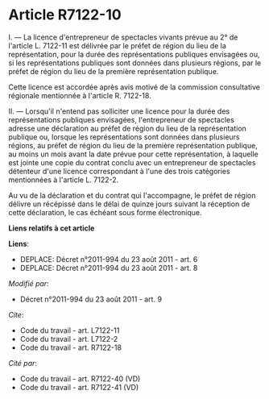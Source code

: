 # Article R7122-10

I. ― La licence d'entrepreneur de spectacles vivants prévue au 2° de l'article L. 7122-11 est délivrée par le préfet de
région du lieu de la représentation, pour la durée des représentations publiques envisagées ou, si les représentations
publiques sont données dans plusieurs régions, par le préfet de région du lieu de la première représentation publique. 

Cette licence est accordée après avis motivé de la commission consultative régionale mentionnée à l'article R. 7122-18. 

II. ― Lorsqu'il n'entend pas solliciter une licence pour la durée des représentations publiques envisagées, l'entrepreneur de
spectacles adresse une déclaration au préfet de région du lieu de la représentation publique ou, lorsque les représentations
sont données dans plusieurs régions, au préfet de région du lieu de la première représentation publique, au moins un mois
avant la date prévue pour cette représentation, à laquelle est jointe une copie du contrat conclu avec un entrepreneur de
spectacles détenteur d'une licence correspondant à l'une des trois catégories mentionnées à l'article L. 7122-2. 

Au vu de la déclaration et du contrat qui l'accompagne, le préfet de région délivre un récépissé dans le délai de quinze
jours suivant la réception de cette déclaration, le cas échéant sous forme électronique.

**Liens relatifs à cet article**

**Liens**:

  - DEPLACE: Décret n°2011-994 du 23 août 2011 - art. 6
  - DEPLACE: Décret n°2011-994 du 23 août 2011 - art. 8

_Modifié par_:

  - Décret n°2011-994 du 23 août 2011 - art. 9

_Cite_:

  - Code du travail - art. L7122-11
  - Code du travail - art. L7122-2
  - Code du travail - art. R7122-18

_Cité par_:

  - Code du travail - art. R7122-40 (VD)
  - Code du travail - art. R7122-41 (VD)
